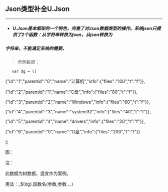 ## Json类型补全U.Json

---

* ##### U.Json是本框架的一个特色，完善了对Json数据类型的操作。系统json只提供了2个函数：从字符串转换为json，从json转换为

##### 字符串，不能满足系统的需要。



> 示例数据：

       var dg = \[

{"id":"1","parentid":"0","name":"计算机","info":{"files":"100","t":"f"}},

{"id":"2","parentid":"1","name":"C盘","info":{"files":"80","t":"f"}},

{"id":"3","parentid":"2","name":"Windows","info":{"files":"60","t":"f"}},

{"id":"4","parentid":"3","name":"system32","info":{"files":"40","t":"f"}},

{"id":"5","parentid":"4","name":"drivers","info":{"files":"20","t":"f"}},

{"id":"6","parentid":"0","name":"D盘","info":{"files":"200","t":"f"}}

\];



图：



注：

此数据为树数据，适宜作为案例。

用法：\_$\(dg\).函数名\(参数,参数….\)

